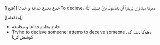 [[فتح]]
خدع يخدع خدعة و خدعا
To decieve، دهوكا دينا
وَإِن یُرِیدُوۤا۟ أَن یَخۡدَعُوكَ فَإِنَّ حَسۡبَكَ ٱللَّهُۚ

[[مفاعلة]]
- خادع يخادع خداعا و مخادعة
- Trying to decieve someone; attemp to deceive someone 
دهوكا دينے کی کوشش كرنا